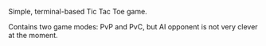 Simple, terminal-based Tic Tac Toe game. 

Contains two game modes: PvP and PvC, but AI opponent is not very clever at the moment.